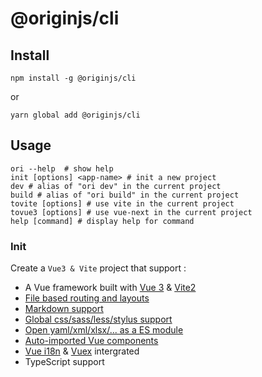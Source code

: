 # @originjs/cli

## Install

```shell
npm install -g @originjs/cli
```

or

```shell
yarn global add @originjs/cli
```

## Usage

```shell
ori --help  # show help
init [options] <app-name> # init a new project
dev # alias of "ori dev" in the current project
build # alias of "ori build" in the current project
tovite [options] # use vite in the current project
tovue3 [options] # use vue-next in the current project
help [command] # display help for command
```

### Init

Create a `Vue3 & Vite` project that support :

- A Vue framework built with [Vue 3](https://github.com/vuejs/vue-next) & [Vite2](https://github.com/vitejs/vite)
- [File based routing and layouts](https://github.com/originjs/origin.js/tree/main/packages/vite-plugin-pages)
- [Markdown support](https://github.com/antfu/vite-plugin-md)
- [Global css/sass/less/stylus support](https://github.com/originjs/origin.js/tree/main/packages/vite-plugin-global-style)
- [Open yaml/xml/xlsx/... as a ES module](https://github.com/originjs/origin.js/tree/main/packages/vite-plugin-content)
- [Auto-imported Vue components](https://github.com/antfu/unplugin-vue-components)
- [Vue i18n](https://github.com/intlify/vue-i18n-next) & [Vuex](https://github.com/vuejs/vue-next) intergrated
- TypeScript support

